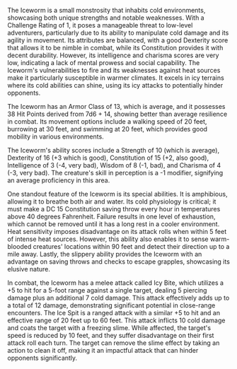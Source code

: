 The Iceworm is a small monstrosity that inhabits cold environments, showcasing both unique strengths and notable weaknesses. With a Challenge Rating of 1, it poses a manageable threat to low-level adventurers, particularly due to its ability to manipulate cold damage and its agility in movement. Its attributes are balanced, with a good Dexterity score that allows it to be nimble in combat, while its Constitution provides it with decent durability. However, its intelligence and charisma scores are very low, indicating a lack of mental prowess and social capability. The Iceworm's vulnerabilities to fire and its weaknesses against heat sources make it particularly susceptible in warmer climates. It excels in icy terrains where its cold abilities can shine, using its icy attacks to potentially hinder opponents.

The Iceworm has an Armor Class of 13, which is average, and it possesses 38 Hit Points derived from 7d6 + 14, showing better than average resilience in combat. Its movement options include a walking speed of 20 feet, burrowing at 30 feet, and swimming at 20 feet, which provides good mobility in various environments.

The Iceworm's ability scores include a Strength of 10 (which is average), Dexterity of 16 (+3 which is good), Constitution of 15 (+2, also good), Intelligence of 3 (-4, very bad), Wisdom of 8 (-1, bad), and Charisma of 4 (-3, very bad). The creature's skill in perception is a -1 modifier, signifying an average proficiency in this area.

One standout feature of the Iceworm is its special abilities. It is amphibious, allowing it to breathe both air and water. Its cold physiology is critical; it must make a DC 15 Constitution saving throw every hour in temperatures above 40 degrees Fahrenheit. Failure results in one level of exhaustion, which cannot be removed until it has a long rest in a cooler environment. Heat sensitivity imposes disadvantage on its attack rolls when within 5 feet of intense heat sources. However, this ability also enables it to sense warm-blooded creatures' locations within 90 feet and detect their direction up to a mile away. Lastly, the slippery ability provides the Iceworm with an advantage on saving throws and checks to escape grapples, showcasing its elusive nature.

In combat, the Iceworm has a melee attack called Icy Bite, which utilizes a +5 to hit for a 5-foot range against a single target, dealing 5 piercing damage plus an additional 7 cold damage. This attack effectively adds up to a total of 12 damage, demonstrating significant potential in close-range encounters. The Ice Spit is a ranged attack with a similar +5 to hit and an effective range of 20 feet up to 60 feet. This attack inflicts 10 cold damage and coats the target with a freezing slime. While affected, the target's speed is reduced by 10 feet, and they suffer disadvantage on their first attack roll each turn. The target can remove the slime effect by taking an action to clean it off, making it an impactful attack that can hinder opponents significantly.